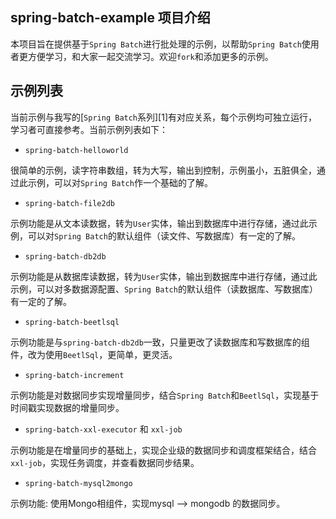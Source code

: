 
## spring-batch-example 项目介绍
本项目旨在提供基于`Spring Batch`进行批处理的示例，以帮助`Spring Batch`使用者更方便学习，和大家一起交流学习。欢迎`fork`和添加更多的示例。

## 示例列表
当前示例与我写的[`Spring Batch`系列][1]有对应关系，每个示例均可独立运行，学习者可直接参考。当前示例列表如下：

- `spring-batch-helloworld`

很简单的示例，读字符串数组，转为大写，输出到控制，示例虽小，五脏俱全，通过此示例，可以对`Spring Batch`作一个基础的了解。

- `spring-batch-file2db`

示例功能是从文本读数据，转为`User`实体，输出到数据库中进行存储，通过此示例，可以对`Spring Batch`的默认组件（读文件、写数据库）有一定的了解。


- `spring-batch-db2db`

示例功能是从数据库读数据，转为`User`实体，输出到数据库中进行存储，通过此示例，可以对多数据源配置、`Spring Batch`的默认组件（读数据库、写数据库）有一定的了解。


- `spring-batch-beetlsql`

示例功能是与`spring-batch-db2db`一致，只量更改了读数据库和写数据库的组件，改为使用`BeetlSql`，更简单，更灵活。


- `spring-batch-increment`

示例功能是对数据同步实现增量同步，结合`Spring Batch`和`BeetlSql`，实现基于时间戳实现数据的增量同步。


- `spring-batch-xxl-executor` 和 `xxl-job`

示例功能是在增量同步的基础上，实现企业级的数据同步和调度框架结合，结合`xxl-job`，实现任务调度，并查看数据同步结果。

- `spring-batch-mysql2mongo`

示例功能: 使用Mongo相组件，实现mysql --> mongodb 的数据同步。
